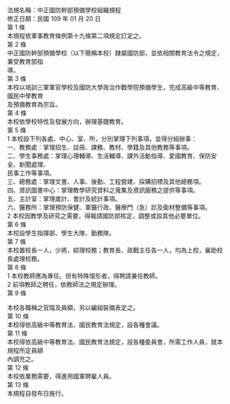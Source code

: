 法規名稱：中正國防幹部預備學校組織規程  
修正日期：民國 109 年 01 月 20 日  
第 1 條  
本規程依軍事教育條例第十九條第二項規定訂定之。  
第 2 條  
中正國防幹部預備學校（以下簡稱本校）隸屬國防部，並依相關教育法令之規定，兼受教育部指  
導。  
第 3 條  
本校以培訓三軍軍官學校及國防大學政治作戰學院預備學生，完成高級中等教育、國民中學教育  
及預備教育為宗旨。  
第 4 條  
本校依學校特性及發展方向，辦理基礎教育。  
第 5 條  
1 本校設下列各處、中心、室、所，分別掌理下列事項，並得分組辦事：  
一、教務處：掌理招生、註冊、課務、教材、學籍及其他教務等事項。  
二、學生事務處：掌理心理輔導、生活輔導、課外活動指導、愛國教育、保防安全、新聞處理、  
民事工作等事項。  
三、總務處：掌理文書、人事、後勤、工程營建、採購招標及其他總務項。  
四、資訊圖書中心：掌理教學研究資料之蒐集及資訊服務之提供等事項。  
五、主計室：掌理歲計、會計及統計事項。  
六、醫務所：掌理預防保健、軍醫行政、醫療門（急）診及衛材整備等事項。  
2 本校因教學及研究之需要，得報請國防部核定，調整或設其他必要單位。  
第 6 條  
本校設學生指揮部、學生大隊、勤務隊。  
第 7 條  
本校置校長一人，少將，綜理校務；教育長、政戰主任各一人，均為上校，襄助校長處理校務。  
第 8 條  
1 本校教師應為專任。但有特殊情形者，得聘請兼任教師。  
2 前項教師之聘任，依教師法之規定辦理。  
第 9 條  


本校各職稱之官階及員額，另以編組裝備表定之。  
第 10 條  
本校得依高級中等教育法、國民教育法規定，設各種會議。  
第 11 條  
本校得依高級中等教育法、國民教育法規定，設各種委員會，所需工作人員，就本規程所定員額  
內調充之。  
第 12 條  
本校依業務需要，得進用國軍聘雇人員。  
第 13 條  
本規程自發布日施行。  


